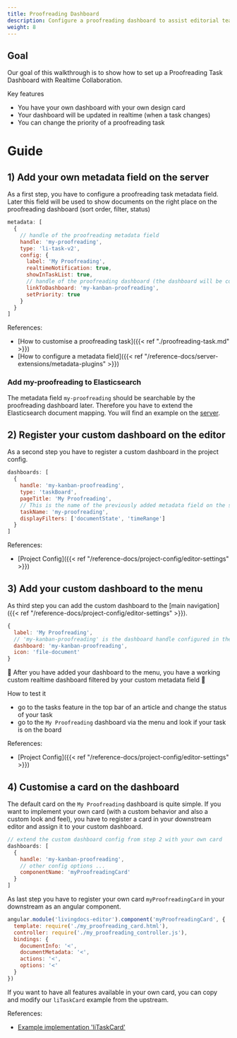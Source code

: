 ```yaml
---
title: Proofreading Dashboard
description: Configure a proofreading dashboard to assist editorial teams with an efficient workflow.
weight: 8
---
```


## Goal

Our goal of this walkthrough is to show how to set up a Proofreading Task Dashboard with Realtime Collaboration.

Key features
- You have your own dashboard with your own design card
- Your dashboard will be updated in realtime (when a task changes)
- You can change the priority of a proofreading task

# Guide

## 1) Add your own metadata field on the server

As a first step, you have to configure a proofreading task metadata field. Later this field will be used to show documents on the right place on the proofreading dashboard (sort order, filter, status)

```js
metadata: [
  {
    // handle of the proofreading metadata field
    handle: 'my-proofreading',
    type: 'li-task-v2',
    config: {
      label: 'My Proofreading',
      realtimeNotification: true,
      showInTaskList: true,
      // handle of the proofreading dashboard (the dashboard will be configured later in the editor)
      linkToDashboard: 'my-kanban-proofreading',
      setPriority: true
    }
  }
]
```

References:
- [How to customise a proofreading task]({{< ref "./proofreading-task.md" >}})
- [How to configure a metadata field]({{< ref "/reference-docs/server-extensions/metadata-plugins" >}})

### Add my-proofreading to Elasticsearch
The metadata field `my-proofreading` should be searchable by the proofreading dashboard later. Therefore you have to extend the Elasticsearch document mapping.
You will find an example on the [server](https://github.com/livingdocsIO/livingdocs-server/blob/cb91a7913149293e2d8562f98c085bb46da41d60/example-server/metadata/es_metadata_mapping_v6.json#L59-L118).

## 2) Register your custom dashboard on the editor

As a second step you have to register a custom dashboard in the project config.

```js
dashboards: [
  {
    handle: 'my-kanban-proofreading',
    type: 'taskBoard',
    pageTitle: 'My Proofreading',
    // This is the name of the previously added metadata field on the server
    taskName: 'my-proofreading',
    displayFilters: ['documentState', 'timeRange']
  }
]
```

References:
- [Project Config]({{< ref "/reference-docs/project-config/editor-settings" >}})

## 3) Add your custom dashboard to the menu

As third step you can add the custom dashboard to the [main navigation]({{< ref "/reference-docs/project-config/editor-settings" >}}).

```js
{
  label: 'My Proofreading',
  // 'my-kanban-proofreading' is the dashboard handle configured in the last step
  dashboard: 'my-kanban-proofreading',
  icon: 'file-document'
}
```

:tada: After you have added your dashboard to the menu, you have a working custom realtime dashboard filtered by your custom metadata field :tada:

How to test it
- go to the tasks feature in the top bar of an article and change the status of your task
- go to the `My Proofreading` dashboard via the menu and look if your task is on the board

References:
- [Project Config]({{< ref "/reference-docs/project-config/editor-settings" >}})


## 4) Customise a card on the dashboard

The default card on the `My Proofreading` dashboard is quite simple. If you want to implement your own card (with a custom behavior and also a custom look and feel), you have to register a card in your downstream editor and assign it to your custom dashboard.

```js
// extend the custom dashboard config from step 2 with your own card
dashboards: [
  {
    handle: 'my-kanban-proofreading',
    // other config options ...
    componentName: 'myProofreadingCard'
  }
]
```

As last step you have to register your own card `myProofreadingCard` in your downstream as an angular component.

```js
angular.module('livingdocs-editor').component('myProofreadingCard', {
  template: require('./my_proofreading_card.html'),
  controller: require('./my_proofreading_controller.js'),
  bindings: {
    documentInfo: '<',
    documentMetadata: '<',
    actions: '<',
    options: '<'
  }
})
```

If you want to have all features available in your own card, you can copy and modify our `liTaskCard` example from the upstream.

References:
- [Example implementation 'liTaskCard'](https://github.com/livingdocsIO/livingdocs-editor/blob/f21c4c2ff6250f99f789a4e3528b76e3c3510b48/app/features/search/document_cards/li_task_card/li_task_card.js)

